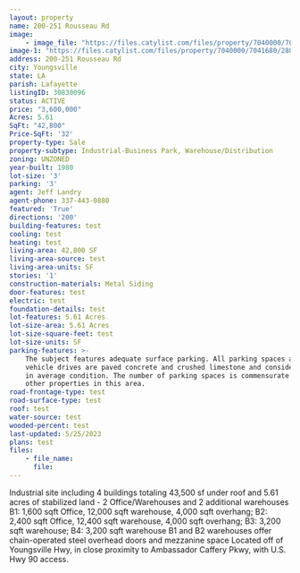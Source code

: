 ```yaml
---
layout: property
name: 200-251 Rousseau Rd
image:
    - image_file: "https://files.catylist.com/files/property/7040000/7041680/28030620_251Rousseau_3a.jpg"
image-1: "https://files.catylist.com/files/property/7040000/7041680/28030623_251Rousseau_7.jpg"
address: 200-251 Rousseau Rd
city: Youngsville
state: LA
parish: Lafayette
listingID: 30830096
status: ACTIVE
price: "3,600,000"
Acres: 5.61
SqFt: "42,800"
Price-SqFt: '32'
property-type: Sale
property-subtype: Industrial-Business Park, Warehouse/Distribution
zoning: UNZONED
year-built: 1980
lot-size: '3'
parking: '3'
agent: Jeff Landry
agent-phone: 337-443-0880
featured: 'True'
directions: '200'
building-features: test
cooling: test
heating: test
living-area: 42,800 SF
living-area-source: test
living-area-units: SF
stories: '1'
construction-materials: Metal Siding
door-features: test
electric: test
foundation-details: test
lot-features: 5.61 Acres
lot-size-area: 5.61 Acres
lot-size-square-feet: test
lot-size-units: SF
parking-features: >-
    The subject features adequate surface parking. All parking spaces and
    vehicle drives are paved concrete and crushed limestone and considered to be
    in average condition. The number of parking spaces is commensurate with
    other properties in this area.
road-frontage-type: test
road-surface-type: test
roof: test
water-source: test
wooded-percent: test
last-updated: 5/25/2023
plans: test
files:
    - file_name:
      file:
---
```

Industrial site including 4 buildings totaling 43,500 sf under roof and 5.61 acres of stabilized land - 2 Office/Warehouses and 2 additional warehouses B1: 1,600 sqft Office, 12,000 sqft warehouse, 4,000 sqft overhang; B2: 2,400 sqft Office, 12,400 sqft warehouse, 4,000 sqft overhang; B3: 3,200 sqft warehouse; B4: 3,200 sqft warehouse B1 and B2 warehouses offer chain-operated steel overhead doors and mezzanine space Located off of Youngsville Hwy, in close proximity to Ambassador Caffery Pkwy, with U.S. Hwy 90 access.
